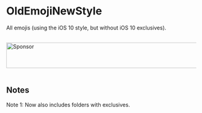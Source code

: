 # OldEmojiNewStyle
All emojis (using the iOS 10 style, but without iOS 10 exclusives).

&nbsp;
<a target='_blank' rel='nofollow' href='https://app.codesponsor.io/link/RNws7dvyjuxA4no4Jb2eCo5X/justdotJS/OldEmojiNewStyle'>
  <img alt='Sponsor' width='888' height='68' src='https://app.codesponsor.io/embed/RNws7dvyjuxA4no4Jb2eCo5X/justdotJS/OldEmojiNewStyle.svg' />
</a>
&nbsp;

## Notes
Note 1: Now also includes folders with exclusives.
